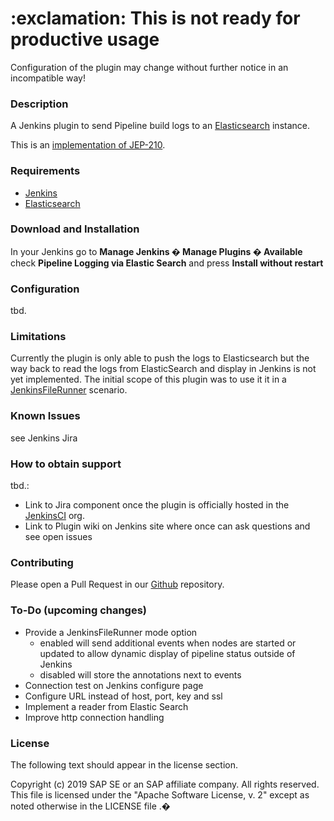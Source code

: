 <h1> :exclamation: This is not ready for productive usage</h1>

Configuration of the plugin may change without further notice in an incompatible way!

### Description

A Jenkins plugin to send Pipeline build logs to an [Elasticsearch](https://www.elastic.co/products/elasticsearch) instance.

This is an [implementation of JEP-210](https://github.com/jenkinsci/jep/blob/master/jep/210/README.adoc).


### Requirements

 - [Jenkins](https://jenkins.io/)
 - [Elasticsearch](https://www.elastic.co/products/elasticsearch)

### Download and Installation

In your Jenkins go to **Manage Jenkins � Manage Plugins � Available** check **Pipeline Logging via Elastic Search** and press **Install without restart**

### Configuration

tbd.

### Limitations

Currently the plugin is only able to push the logs to Elasticsearch but the way back to read the logs from ElasticSearch and display in Jenkins is not yet implemented.
The initial scope of this plugin was to use it it in a [JenkinsFileRunner](https://github.com/jenkinsci/jenkinsfile-runner) scenario.


### Known Issues

see Jenkins Jira

### How to obtain support

tbd.: 
 - Link to Jira component once the plugin is officially hosted in the [JenkinsCI](https://github.com/jenkinsci) org.
 - Link to Plugin wiki on Jenkins site where once can ask questions and see open issues


### Contributing

Please open a Pull Request in our [Github](https://github.com/jenkinsci/pipeline-elasticsearch-logs-plugin) repository.

### To-Do (upcoming changes)

- Provide a JenkinsFileRunner mode option 
  - enabled will send additional events when nodes are started or updated to allow dynamic display of pipeline status outside of Jenkins
  - disabled will store the annotations next to events
- Connection test on Jenkins configure page
- Configure URL instead of host, port, key and ssl
- Implement a reader from Elastic Search
- Improve http connection handling

### License

The following text should appear in the license section.  

Copyright (c) 2019 SAP SE or an SAP affiliate company. All rights reserved.
This file is licensed under the "Apache Software License, v. 2" except as noted otherwise in the LICENSE file .�

